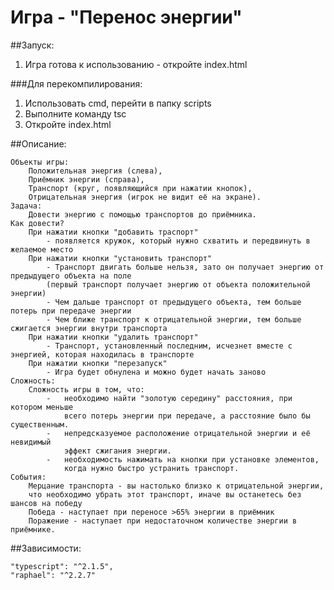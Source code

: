 # Игра - "Перенос энергии"

##Запуск:

1. Игра готова к использованию - откройте index.html

###Для перекомпилирования:
1. Использовать cmd, перейти в папку scripts
1. Выполните команду tsc
1. Откройте index.html

##Описание:

    Объекты игры:
        Положительная энергия (слева),
        Приёмник энергии (справа),
        Транспорт (круг, появляющийся при нажатии кнопок),
        Отрицательная энергия (игрок не видит её на экране).
    Задача:
        Довести энергию с помощью транспортов до приёмника.
    Как довести?
        При нажатии кнопки "добавить траспорт" 
            - появляется кружок, который нужно схватить и передвинуть в желаемое место
        При нажатии кнопки "установить транспорт"
            - Транспорт двигать больше нельзя, зато он получает энергию от предыдущего объекта на поле
            (первый транспорт получает энергию от объекта положительной энергии)
            - Чем дальше транспорт от предыдущего объекта, тем больше потерь при передаче энергии
            - Чем ближе транспорт к отрицательной энергии, тем больше сжигается энергии внутри транспорта
        При нажатии кнопки "удалить транспорт"
            - Транспорт, установленный последним, исчезнет вместе с энергией, которая находилась в транспорте
        При нажатии кнопки "перезапуск"
            - Игра будет обнулена и можно будет начать заново
    Сложность:
        Сложность игры в том, что:
            -   необходимо найти "золотую середину" расстояния, при котором меньше
                всего потерь энергии при передаче, а расстояние было бы существенным.
            -   непредсказуемое расположение отрицательной энергии и её невидимый
                эффект сжигания энергии.
            -   необходимость нажимать на кнопки при установке элементов,
                когда нужно быстро устранить транспорт.
    События:
        Мерцание транспорта - вы настолько близко к отрицательной энергии,
        что необходимо убрать этот транспорт, иначе вы останетесь без шансов на победу
        Победа - наступает при переносе >65% энергии в приёмник
        Поражение - наступает при недостаточном количестве энергии в приёмнике.

##Зависимости:

    "typescript": "^2.1.5",
    "raphael": "^2.2.7"
